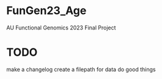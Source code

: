 # FunGen23_Age
AU Functional Genomics 2023 Final Project

# TODO
make a changelog
create a filepath for data
do good things

